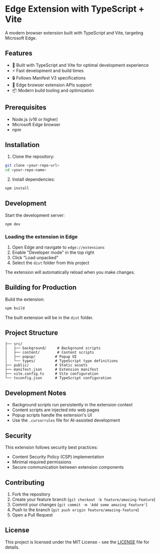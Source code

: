 # Edge Extension with TypeScript + Vite

A modern browser extension built with TypeScript and Vite, targeting Microsoft Edge.

## Features

- 🚀 Built with TypeScript and Vite for optimal development experience
- ⚡️ Fast development and build times
- 🔒 Follows Manifest V3 specifications
- 🎯 Edge browser extension APIs support
- 📦 Modern build tooling and optimization

## Prerequisites

- Node.js (v16 or higher)
- Microsoft Edge browser
- npm

## Installation

1. Clone the repository:
```bash
git clone <your-repo-url>
cd <your-repo-name>
```

2. Install dependencies:
```bash
npm install
```

## Development

Start the development server:
```bash
npm dev
```

### Loading the extension in Edge

1. Open Edge and navigate to `edge://extensions`
2. Enable "Developer mode" in the top right
3. Click "Load unpacked"
4. Select the `dist` folder from this project

The extension will automatically reload when you make changes.

## Building for Production

Build the extension:
```bash
npm build
```

The built extension will be in the `dist` folder.

## Project Structure

```
├── src/
│   ├── background/     # Background scripts
│   ├── content/        # Content scripts
│   ├── popup/         # Popup UI
│   └── types/         # TypeScript type definitions
├── public/            # Static assets
├── manifest.json      # Extension manifest
├── vite.config.ts     # Vite configuration
└── tsconfig.json      # TypeScript configuration
```

## Development Notes

- Background scripts run persistently in the extension context
- Content scripts are injected into web pages
- Popup scripts handle the extension's UI
- Use the `.cursorrules` file for AI-assisted development

## Security

This extension follows security best practices:
- Content Security Policy (CSP) implementation
- Minimal required permissions
- Secure communication between extension components

## Contributing

1. Fork the repository
2. Create your feature branch (`git checkout -b feature/amazing-feature`)
3. Commit your changes (`git commit -m 'Add some amazing feature'`)
4. Push to the branch (`git push origin feature/amazing-feature`)
5. Open a Pull Request

## License

This project is licensed under the MIT License - see the [LICENSE](LICENSE) file for details.
